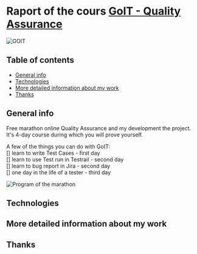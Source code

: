 # Raport of the cours [GoIT - Quality Assurance](https://qa.m.goit.global/pl/?utm_source=ref&utm_medium=ref&utm_campaign=mar) 


![GOIT](https://github.com/eksperymentator/GoIT_Maraton_QA/assets/101925955/90e24fbb-dbcc-4ec8-8ba6-a051522d0803 "home")
<br>

## Table of contents
* [General info](#General-info)
* [Technologies](#Technologies)
* [More detailed information about my work](#More-detailed-information-about-my-work)
* [Thanks](#Thanks)

## General info

Free marathon online Quality Assurance and my development the project.
It's 4-day course during which you will prove yourself.

A few of the things you can do with GoIT: <br>
[] learn to write Test Cases - first day <br>
[] learn to use Test run in Testrail - second day <br>
[] learn to bug report in Jira - second day <br>
[] one day in the life of a tester - third day <br>

![Program of the marathon](https://github.com/eksperymentator/GoIT_Maraton_QA/assets/101925955/e3034b82-ea94-45d6-b8e8-2f058c3e2e8f)



## Technologies

## More detailed information about my work

## Thanks
